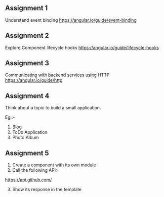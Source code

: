 ## Assignment 1

Understand event binding
https://angular.io/guide/event-binding

## Assignment 2

Explore Component lifecycle hooks
https://angular.io/guide/lifecycle-hooks

## Assignment 3

Communicating with backend services using HTTP
https://angular.io/guide/http

## Assignment 4

Think about a topic to build a small application.

Eg.:-

1. Blog
2. ToDo Application
3. Photo Album

## Assignment 5

1. Create a component with its own module
2. Call the following API:-

https://api.github.com/

3. Show its response in the template

